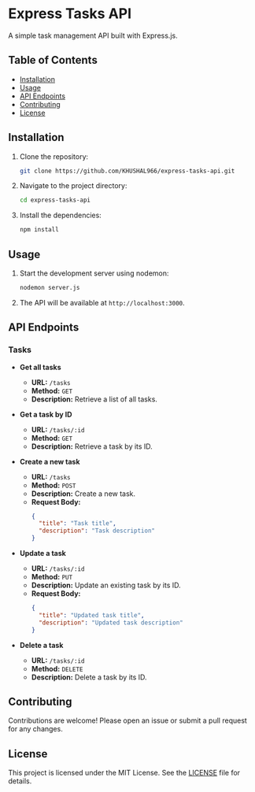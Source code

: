 # Express Tasks API

A simple task management API built with Express.js.

## Table of Contents

- [Installation](#installation)
- [Usage](#usage)
- [API Endpoints](#api-endpoints)
- [Contributing](#contributing)
- [License](#license)

## Installation

1. Clone the repository:
   ```bash
   git clone https://github.com/KHUSHAL966/express-tasks-api.git
   ```
2. Navigate to the project directory:
   ```bash
   cd express-tasks-api
   ```
3. Install the dependencies:
   ```bash
   npm install
   ```

## Usage

1. Start the development server using nodemon:
   ```bash
   nodemon server.js
   ```
2. The API will be available at `http://localhost:3000`.

## API Endpoints

### Tasks

- **Get all tasks**
  - **URL:** `/tasks`
  - **Method:** `GET`
  - **Description:** Retrieve a list of all tasks.
  
- **Get a task by ID**
  - **URL:** `/tasks/:id`
  - **Method:** `GET`
  - **Description:** Retrieve a task by its ID.
  
- **Create a new task**
  - **URL:** `/tasks`
  - **Method:** `POST`
  - **Description:** Create a new task.
  - **Request Body:**
    ```json
    {
      "title": "Task title",
      "description": "Task description"
    }
    ```
  
- **Update a task**
  - **URL:** `/tasks/:id`
  - **Method:** `PUT`
  - **Description:** Update an existing task by its ID.
  - **Request Body:**
    ```json
    {
      "title": "Updated task title",
      "description": "Updated task description"
    }
    ```

- **Delete a task**
  - **URL:** `/tasks/:id`
  - **Method:** `DELETE`
  - **Description:** Delete a task by its ID.

## Contributing

Contributions are welcome! Please open an issue or submit a pull request for any changes.

## License

This project is licensed under the MIT License. See the [LICENSE](LICENSE) file for details.

